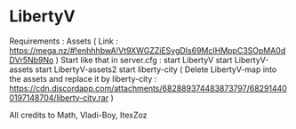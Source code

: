 # LibertyV

Requirements :
Assets ( Link : https://mega.nz/#!enhhhbwA!Vt9XWGZZiESygDIs69McIHMppC3SOpMA0dDVr5Nb9No )
Start like that in server.cfg :
start LibertyV
start LibertyV-assets
start LibertyV-assets2
start liberty-city
( Delete LibertyV-map into the assets and replace it by liberty-city : https://cdn.discordapp.com/attachments/682889374483873797/682914400197148704/liberty-city.rar )



 All credits to Math, Vladi-Boy, ItexZoz
